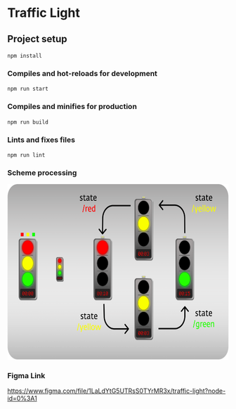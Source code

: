 # Traffic Light

## Project setup
```
npm install
```

### Compiles and hot-reloads for development
```
npm run start
```

### Compiles and minifies for production
```
npm run build
```

### Lints and fixes files
```
npm run lint
```
### Scheme processing
<img src="scheme.png" width="600" height="400" style="margin:0 auto" />

### Figma Link
<https://www.figma.com/file/1LaLdYtG5UTRsS0TYrMR3x/traffic-light?node-id=0%3A1>